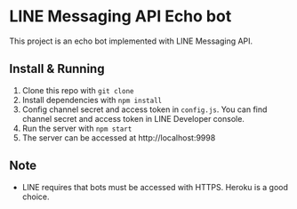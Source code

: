 # LINE Messaging API Echo bot

This project is an echo bot implemented with LINE Messaging API.

## Install & Running

1. Clone this repo with `git clone`
2. Install dependencies with `npm install`
3. Config channel secret and access token in `config.js`. You can find channel secret and access token in LINE Developer console.
4. Run the server with `npm start`
5. The server can be accessed at http://localhost:9998


## Note

* LINE requires that bots must be accessed with HTTPS. Heroku is a good choice.
